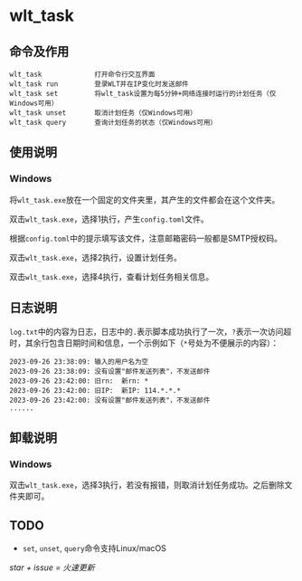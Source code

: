 # wlt_task

## 命令及作用

```
wlt_task             打开命令行交互界面
wlt_task run         登录WLT并在IP变化时发送邮件
wlt_task set         将wlt_task设置为每5分钟+网络连接时运行的计划任务（仅Windows可用）
wlt_task unset       取消计划任务（仅Windows可用）
wlt_task query       查询计划任务的状态（仅Windows可用）
```

## 使用说明

### Windows

将`wlt_task.exe`放在一个固定的文件夹里，其产生的文件都会在这个文件夹。

双击`wlt_task.exe`，选择1执行，产生`config.toml`文件。

根据`config.toml`中的提示填写该文件，注意邮箱密码一般都是SMTP授权码。

双击`wlt_task.exe`，选择2执行，设置计划任务。

双击`wlt_task.exe`，选择4执行，查看计划任务相关信息。

## 日志说明

`log.txt`中的内容为日志，日志中的`.`表示脚本成功执行了一次，`?`表示一次访问超时，其余行包含日期时间和信息，一个示例如下（`*`号处为不便展示的内容）：

```
2023-09-26 23:38:09: 输入的用户名为空
2023-09-26 23:38:09: 没有设置"邮件发送列表"，不发送邮件
2023-09-26 23:42:00: 旧rn:  新rn: *
2023-09-26 23:42:00: 旧IP:  新IP: 114.*.*.*
2023-09-26 23:42:00: 没有设置"邮件发送列表"，不发送邮件
......
```

## 卸载说明

### Windows

双击`wlt_task.exe`，选择3执行，若没有报错，则取消计划任务成功。之后删除文件夹即可。

## TODO

- `set`, `unset`, `query`命令支持Linux/macOS

*star + issue = 火速更新*
